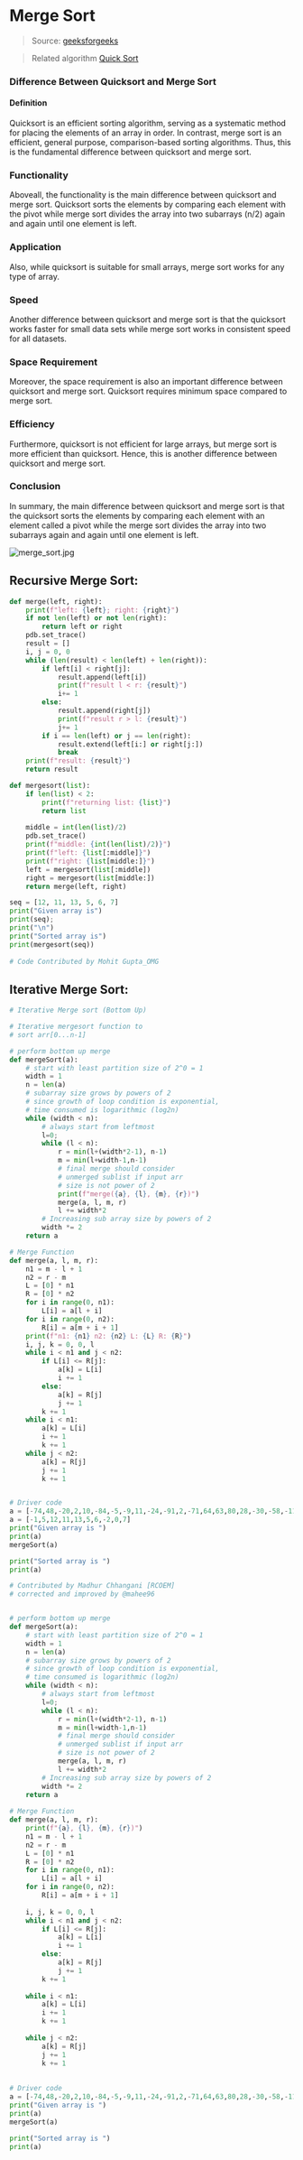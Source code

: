 # Merge Sort

> Source: [geeksforgeeks](https://www.geeksforgeeks.org/iterative-merge-sort/)

> Related algorithm [Quick Sort](quick_sort.md)

### Difference Between Quicksort and Merge Sort
#### Definition
Quicksort is an efficient sorting algorithm, serving as a systematic method for placing the elements of an array in order. In contrast, merge sort is an efficient, general purpose, comparison-based sorting algorithms. Thus, this is the fundamental difference between quicksort and merge sort.

### Functionality
Aboveall, the functionality is the main difference between quicksort and merge sort. Quicksort sorts the elements by comparing each element with the pivot while merge sort divides the array into two subarrays (n/2) again and again until one element is left.

### Application
Also, while quicksort is suitable for small arrays, merge sort works for any type of array.

### Speed
Another difference between quicksort and merge sort is that the quicksort works faster for small data sets while merge sort works in consistent speed for all datasets.

### Space Requirement
Moreover, the space requirement is also an important difference between quicksort and merge sort. Quicksort requires minimum space compared to merge sort.  

### Efficiency
Furthermore, quicksort is not efficient for large arrays, but merge sort is more efficient than quicksort. Hence, this is another difference between quicksort and merge sort.

### Conclusion
In summary, the main difference between quicksort and merge sort is that the quicksort sorts the elements by comparing each element with an element called a pivot while the merge sort divides the array into two subarrays again and again until one element is left.

![merge_sort.jpg](merge_sort.jpg)

## Recursive Merge Sort:
```python
def merge(left, right):
    print(f"left: {left}; right: {right}")
    if not len(left) or not len(right):
        return left or right
    pdb.set_trace()
    result = []
    i, j = 0, 0
    while (len(result) < len(left) + len(right)):
        if left[i] < right[j]:
            result.append(left[i])
            print(f"result l < r: {result}")
            i+= 1
        else:
            result.append(right[j])
            print(f"result r > l: {result}")
            j+= 1
        if i == len(left) or j == len(right):
            result.extend(left[i:] or right[j:])
            break
    print(f"result: {result}")
    return result

def mergesort(list):
    if len(list) < 2:
        print(f"returning list: {list}")
        return list
    
    middle = int(len(list)/2)
    pdb.set_trace()
    print(f"middle: {int(len(list)/2)}") 
    print(f"left: {list[:middle]}") 
    print(f"right: {list[middle:]}") 
    left = mergesort(list[:middle])
    right = mergesort(list[middle:])
    return merge(left, right)

seq = [12, 11, 13, 5, 6, 7]
print("Given array is")
print(seq);
print("\n")
print("Sorted array is")
print(mergesort(seq))
 
# Code Contributed by Mohit Gupta_OMG
```

## Iterative Merge Sort:
```python
# Iterative Merge sort (Bottom Up)

# Iterative mergesort function to
# sort arr[0...n-1]

# perform bottom up merge
def mergeSort(a):
	# start with least partition size of 2^0 = 1
	width = 1
	n = len(a)										
	# subarray size grows by powers of 2
	# since growth of loop condition is exponential,
	# time consumed is logarithmic (log2n)
	while (width < n):
		# always start from leftmost
		l=0;
		while (l < n):
			r = min(l+(width*2-1), n-1)		
			m = min(l+width-1,n-1)
			# final merge should consider
			# unmerged sublist if input arr
			# size is not power of 2			
			print(f"merge({a}, {l}, {m}, {r})")
			merge(a, l, m, r)
			l += width*2
		# Increasing sub array size by powers of 2
		width *= 2
	return a

# Merge Function
def merge(a, l, m, r):
	n1 = m - l + 1
	n2 = r - m
	L = [0] * n1
	R = [0] * n2
	for i in range(0, n1):
		L[i] = a[l + i]
	for i in range(0, n2):
		R[i] = a[m + i + 1]
	print(f"n1: {n1} n2: {n2} L: {L} R: {R}")
	i, j, k = 0, 0, l
	while i < n1 and j < n2:
		if L[i] <= R[j]:
			a[k] = L[i]
			i += 1
		else:
			a[k] = R[j]
			j += 1
		k += 1
	while i < n1:
		a[k] = L[i]
		i += 1
		k += 1
	while j < n2:
		a[k] = R[j]
		j += 1
		k += 1


# Driver code
a = [-74,48,-20,2,10,-84,-5,-9,11,-24,-91,2,-71,64,63,80,28,-30,-58,-11,-44,-87,-22,54,-74,-10,-55,-28,-46,29,10,50,-72,34,26,25,8,51,13,30,35,-8,50,65,-6,16,-2,21,-78,35,-13,14,23,-3,26,-90,86,25,-56,91,-13,92,-25,37,57,-20,-69,98,95,45,47,29,86,-28,73,-44,-46,65,-84,-96,-24,-12,72,-68,93,57,92,52,-45,-2,85,-63,56,55,12,-85,77,-39]
a = [-1,5,12,11,13,5,6,-2,0,7]
print("Given array is ")
print(a)
mergeSort(a)

print("Sorted array is ")
print(a)

# Contributed by Madhur Chhangani [RCOEM]
# corrected and improved by @mahee96

```


```python

# perform bottom up merge
def mergeSort(a):
    # start with least partition size of 2^0 = 1
    width = 1
    n = len(a)                                         
    # subarray size grows by powers of 2
    # since growth of loop condition is exponential,
    # time consumed is logarithmic (log2n)
    while (width < n):
        # always start from leftmost
        l=0;
        while (l < n):
            r = min(l+(width*2-1), n-1)        
            m = min(l+width-1,n-1)
            # final merge should consider
            # unmerged sublist if input arr
            # size is not power of 2             
            merge(a, l, m, r)
            l += width*2
        # Increasing sub array size by powers of 2
        width *= 2
    return a
   
# Merge Function
def merge(a, l, m, r):
    print(f"{a}, {l}, {m}, {r})")
    n1 = m - l + 1
    n2 = r - m
    L = [0] * n1
    R = [0] * n2
    for i in range(0, n1):
        L[i] = a[l + i]
    for i in range(0, n2):
        R[i] = a[m + i + 1]
 
    i, j, k = 0, 0, l
    while i < n1 and j < n2:
        if L[i] <= R[j]:
            a[k] = L[i]
            i += 1
        else:
            a[k] = R[j]
            j += 1
        k += 1
 
    while i < n1:
        a[k] = L[i]
        i += 1
        k += 1
 
    while j < n2:
        a[k] = R[j]
        j += 1
        k += 1
 
 
# Driver code
a = [-74,48,-20,2,10,-84,-5,-9,11,-24,-91,2,-71,64,63,80,28,-30,-58,-11,-44,-87,-22,54,-74,-10,-55,-28,-46,29,10,50,-72,34,26,25,8,51,13,30,35,-8,50,65,-6,16,-2,21,-78,35,-13,14,23,-3,26,-90,86,25,-56,91,-13,92,-25,37,57,-20,-69,98,95,45,47,29,86,-28,73,-44,-46,65,-84,-96,-24,-12,72,-68,93,57,92,52,-45,-2,85,-63,56,55,12,-85,77,-39]
print("Given array is ")
print(a)
mergeSort(a)
 
print("Sorted array is ")
print(a)

```